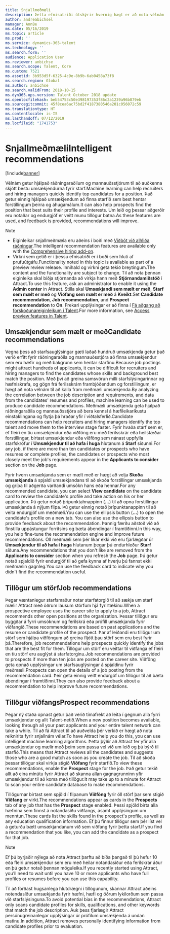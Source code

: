 ```yaml
---
title: Snjallmeðmæli
description: Þetta efnisatriði útskýrir hvernig hægt er að nota vélnám til að veita ráðleggingar fyrir störf og umsækjendur.
author: andreabichsel
manager: AnnBe
ms.date: 05/16/2019
ms.topic: article
ms.prod: ''
ms.service: dynamics-365-talent
ms.technology: ''
ms.search.form: ''
audience: Application User
ms.reviewer: anbichse
ms.search.scope: Talent, Core
ms.custom: 7521
ms.assetid: 3b953d5f-6325-4c9e-8b9b-6ab0458a73f8
ms.search.region: Global
ms.author: anbichse
ms.search.validFrom: 2018-10-15
ms.dyn365.ops.version: Talent October 2018 update
ms.openlocfilehash: beb54753c50e398197353f86c2a1239a96b879eb
ms.sourcegitcommit: 45f8cea6ac75bd2f4187380546a201c056072c59
ms.translationtype: HT
ms.contentlocale: is-IS
ms.lasthandoff: 07/12/2019
ms.locfileid: "1741753"
---
```

# <a name="intelligent-recommendations"></a><span data-ttu-id="29eb2-103">Snjallmeðmæli</span><span class="sxs-lookup"><span data-stu-id="29eb2-103">Intelligent recommendations</span></span>

[!include[banner](../includes/banner.md)]

<span data-ttu-id="29eb2-104">Vélnám getur hjálpað ráðningaraðilum og mannauðsstjórum til að auðkenna skjótt bestu umsækjendurna fyrir starf.</span><span class="sxs-lookup"><span data-stu-id="29eb2-104">Machine learning can help recruiters and hiring managers quickly identify top candidates for a position.</span></span> <span data-ttu-id="29eb2-105">Það getur einnig hjálpað umsækjendum að finna starfið sem best hentar forstillingum þeirra og áhugamálum.</span><span class="sxs-lookup"><span data-stu-id="29eb2-105">It can also help prospects find the position that best suits their profile and interests.</span></span> <span data-ttu-id="29eb2-106">Um leið og þessar aðgerðir eru notaðar og endurgjöf er veitt munu tillögur batna.</span><span class="sxs-lookup"><span data-stu-id="29eb2-106">As these features are used, and feedback is provided, recommendations will improve.</span></span>

> [!NOTE] 
> - <span data-ttu-id="29eb2-107">Eiginleikar snjallmeðmæla eru aðeins í boði með [Viðbót við alhliða ráðningar](https://docs.microsoft.com/dynamics365/unified-operations/talent/attract-comprehensive-hiring).</span><span class="sxs-lookup"><span data-stu-id="29eb2-107">The intelligent recommendation features are available only with the [Comprehensive hiring add-on](https://docs.microsoft.com/dynamics365/unified-operations/talent/attract-comprehensive-hiring).</span></span>
> - <span data-ttu-id="29eb2-108">Virkni sem getið er í þessu efnisatriði er í boði sem hluti af prufuútgáfu.</span><span class="sxs-lookup"><span data-stu-id="29eb2-108">Functionality noted in this topic is available as part of a preview review release.</span></span> <span data-ttu-id="29eb2-109">Innihald og virkni geta tekið breytingum.</span><span class="sxs-lookup"><span data-stu-id="29eb2-109">The content and the functionality are subject to change.</span></span> <span data-ttu-id="29eb2-110">Til að nota þennan eiginleika skal biðja stjórnanda að virkja hann með **Stjórnandamiðstöð** í Attract.</span><span class="sxs-lookup"><span data-stu-id="29eb2-110">To use this feature, ask an administrator to enable it using the **Admin center** in Attract.</span></span> <span data-ttu-id="29eb2-111">Stilla skal **Umsækjandi sem mælt er með**, **Starf sem mælt er með** og **Viðfang sem mælt er með** á **Kveikt**.</span><span class="sxs-lookup"><span data-stu-id="29eb2-111">Set **Candidate recommendation**, **Job recommendation**, and **Prospect recommendation** to **On**.</span></span> <span data-ttu-id="29eb2-112">Frekari upplýsingar er að finna í [Fá aðgang að forskoðunareiginleikum í Talent](./access-preview-feature.md).</span><span class="sxs-lookup"><span data-stu-id="29eb2-112">For more information, see [Access preview features in Talent](./access-preview-feature.md).</span></span> 


## <a name="candidate-recommendations"></a><span data-ttu-id="29eb2-113">Umsækjendur sem mælt er með</span><span class="sxs-lookup"><span data-stu-id="29eb2-113">Candidate recommendations</span></span>

<span data-ttu-id="29eb2-114">Vegna þess að starfsauglýsingar gæti laðað hundruð umsækjenda getur það verið erfitt fyrir ráðningaraðila og mannauðsstjóra að finna umsækjendur sem eru hæfir og með bakgrunn sem hentar starfinu.</span><span class="sxs-lookup"><span data-stu-id="29eb2-114">Because job postings might attract hundreds of applicants, it can be difficult for recruiters and hiring managers to find the candidates whose skills and background best match the position.</span></span> <span data-ttu-id="29eb2-115">Með því að greina samsvörun milli starfslýsingarinnar og hæfniskrafa, og gögn frá ferilsskrám frambjóðendum og forstillingum, er hægt að nota vélnám til að kalla fram meðmæli umsækjenda.</span><span class="sxs-lookup"><span data-stu-id="29eb2-115">By analyzing the correlation between the job description and requirements, and data from the candidates' resumes and profiles, machine learning can be used to produce candidate recommendations.</span></span> <span data-ttu-id="29eb2-116">Meðmæli umsækjenda geta hjálpað ráðningaraðila og mannauðsstjóra að bera kennsl á hæfileikaríkustu einstaklingana og flytja þá hraðar yfir í viðtalsferlið.</span><span class="sxs-lookup"><span data-stu-id="29eb2-116">Candidate recommendations can help recruiters and hiring managers identify the top talent and move them to the interview stage faster.</span></span> <span data-ttu-id="29eb2-117">Fyrir hvaða starf sem er, ef fleiri en tíu umsækjendur eða viðföng eru með ferilsskrár eða heilstæðar forstillingar, birtast umsækjendur eða viðföng sem nánast uppfylla starfskröfur í **Umsækjendur til að hafa í huga** hlutanum á **Starf** síðunni.</span><span class="sxs-lookup"><span data-stu-id="29eb2-117">For any job, if there are more than ten candidates or prospects who have resumes or complete profiles, the candidates or prospects who most closely meet the job's requirements appear in the **Applicants to consider** section on the **Job** page.</span></span>

<span data-ttu-id="29eb2-118">Fyrir hvern umsækjanda sem er mælt með er hægt að velja **Skoða umsækjanda** á spjaldi umsækjandans til að skoða forstillingar umsækjanda og grípa til aðgerða varðandi umsókn hans eða hennar.</span><span class="sxs-lookup"><span data-stu-id="29eb2-118">For any recommended candidate, you can select **View candidate** on the candidate card to review the candidate's profile and take action on his or her application.</span></span> <span data-ttu-id="29eb2-119">Þú getur notað þrípunktahnappinn (**...**) til að opna forstillingar umsækjanda á nýjum flipa. Þú getur einnig notað þrípunktanappinn til að veita endurgjöf um meðmæli.</span><span class="sxs-lookup"><span data-stu-id="29eb2-119">You can use the ellipsis button (**...**) to open the candidate's profile on a new tab. You can also use the ellipsis button to provide feedback about the recommendation.</span></span> <span data-ttu-id="29eb2-120">Þannig færðu aðstoð við að fínstilla uppástungur forritsins og bæta ábendingar í framtíðinni.</span><span class="sxs-lookup"><span data-stu-id="29eb2-120">In this way, you help fine-tune the recommendation engine and improve future recommendations.</span></span> <span data-ttu-id="29eb2-121">Öll meðmæli sem þér líkar ekki við eru fjarlægðar úr **Umsækjendur til að hafa í huga** hlutanum þegar þú endurhleður **Starf** síðuna.</span><span class="sxs-lookup"><span data-stu-id="29eb2-121">Any recommendations that you don't like are removed from the **Applicants to consider** section when you refresh the **Job** page.</span></span> <span data-ttu-id="29eb2-122">Þú getur notað spjaldið fyrir endurgjöf til að gefa kynna af hverju þú fannst ekki meðmælin gagnleg.</span><span class="sxs-lookup"><span data-stu-id="29eb2-122">You can use the feedback card to indicate why you didn't find the recommendation useful.</span></span>

## <a name="job-recommendations"></a><span data-ttu-id="29eb2-123">Tillögur um störf</span><span class="sxs-lookup"><span data-stu-id="29eb2-123">Job recommendations</span></span> 

<span data-ttu-id="29eb2-124">Þegar væntanlegur starfsmaður notar starfatorgið til að sækja um starf mælir Attract með öðrum lausum störfum hjá fyrirtækinu.</span><span class="sxs-lookup"><span data-stu-id="29eb2-124">When a prospective employee uses the career site to apply to a job, Attract recommends other open positions at the organization.</span></span> <span data-ttu-id="29eb2-125">Þessar tillögur eru byggðar á fyrri umsóknum og ferilskrá eða prófíll umsækjanda fyrir viðfangið.</span><span class="sxs-lookup"><span data-stu-id="29eb2-125">These recommendations are based on past applications and the resume or candidate profile of the prospect.</span></span> <span data-ttu-id="29eb2-126">Þar af leiðandi eru tillögur um störf sem hjálpa viðföngum að greina fljótt þau störf sem eru best fyrir þá.</span><span class="sxs-lookup"><span data-stu-id="29eb2-126">Therefore, job recommendations help prospects quickly identify the jobs that are the best fit for them.</span></span> <span data-ttu-id="29eb2-127">Tillögur um störf eru veittar til viðfanga ef fleiri en tíu störf eru auglýst á starfatorginu.</span><span class="sxs-lookup"><span data-stu-id="29eb2-127">Job recommendations are provided to prospects if more than ten jobs are posted on the career site.</span></span> <span data-ttu-id="29eb2-128">Viðföng geta opnað upplýsingar um starfsauglýsingar á spjaldinu fyrir meðmæli.</span><span class="sxs-lookup"><span data-stu-id="29eb2-128">Prospects can open the details of a job posting from the recommendation card.</span></span> <span data-ttu-id="29eb2-129">Þeir geta einnig veitt endurgöf um tillögur til að bæta ábendingar í framtíðinni.</span><span class="sxs-lookup"><span data-stu-id="29eb2-129">They can also provide feedback about a recommendation to help improve future recommendations.</span></span>

## <a name="prospect-recommendations"></a><span data-ttu-id="29eb2-130">Tillögur viðfangs</span><span class="sxs-lookup"><span data-stu-id="29eb2-130">Prospect recommendations</span></span> 

<span data-ttu-id="29eb2-131">Þegar ný staða opnast getur það verið tímafrekt að leita í gegnum alla fyrri umsækjendur og allt Talent-netið.</span><span class="sxs-lookup"><span data-stu-id="29eb2-131">When a new position becomes available, looking through all your past applicants and your entire talent network can take a while.</span></span> <span data-ttu-id="29eb2-132">Til að fá Attract til að auðvelda þér verkið er hægt að nota reiknirita fyrir snjallnám vélar.</span><span class="sxs-lookup"><span data-stu-id="29eb2-132">To have Attract help you do this, you can use intelligent machine learning algorithms.</span></span> <span data-ttu-id="29eb2-133">Þetta þýðir að Attract fer yfir alla umsækjendur og mælir með þeim sem passa vel við um leið og þú býrð til starfið.</span><span class="sxs-lookup"><span data-stu-id="29eb2-133">This means that Attract reviews all the candidates and suggests those who are a good match as soon as you create the job.</span></span> <span data-ttu-id="29eb2-134">Til að skoða þessar tillögur skal virkja stigið **Viðfang** fyrir starfið.</span><span class="sxs-lookup"><span data-stu-id="29eb2-134">To view these recommendations, enable the **Prospect** stage for the job.</span></span> <span data-ttu-id="29eb2-135">Það getur tekið allt að eina mínútu fyrir Attract að skanna allan gagnagrunninn yfir umsækjendur til að koma með tillögur.</span><span class="sxs-lookup"><span data-stu-id="29eb2-135">It may take up to a minute for Attract to scan your entire candidate database to make recommendations.</span></span>

<span data-ttu-id="29eb2-136">Tillögurnar birtast sem spjöld í flipanum **Viðföng** fyrir öll störf þar sem stigið **Viðfang** er virkt.</span><span class="sxs-lookup"><span data-stu-id="29eb2-136">The recommendations appear as cards in the **Prospects** tab of any job that has the **Prospect** stage enabled.</span></span> <span data-ttu-id="29eb2-137">Þessi spjöld birta alla hæfnina sem finnst á notandasíðu viðfangs, ásamt upplýsingum um menntun.</span><span class="sxs-lookup"><span data-stu-id="29eb2-137">These cards list the skills found in the prospect's profile, as well as any education qualification information.</span></span> <span data-ttu-id="29eb2-138">Ef þú finnur tillögur sem þér líst vel á geturðu bætt umsækjandanum við sem viðfang fyrir þetta starf.</span><span class="sxs-lookup"><span data-stu-id="29eb2-138">If you find a recommendation that you like, you can add the candidate as a prospect for that job.</span></span>

> [!NOTE]
> <span data-ttu-id="29eb2-139">Ef þú byrjaðir nýlega að nota Attract þarftu að bíða þangað til þú hefur 10 eða fleiri umsækjendur sem eru með heilar notandasíður eða ferilskrár áður en þú getur notað þennan möguleika.</span><span class="sxs-lookup"><span data-stu-id="29eb2-139">If you recently started using Attract, you’ll need to wait until you have 10 or more applicants who have full profiles or resumes before you can use this capability.</span></span>

<span data-ttu-id="29eb2-140">Til að forðast hugsanlega hlutdrægni í tillögunum, skannar Attract aðeins notendasíður umsækjanda fyrir hæfni, hæfi og öðrum lykilorðum sem passa við starfslýsinguna.</span><span class="sxs-lookup"><span data-stu-id="29eb2-140">To avoid potential bias in the recommendations, Attract only scans candidate profiles for skills, qualifications, and other keywords that match the job description.</span></span> <span data-ttu-id="29eb2-141">Auk þess fjarlægir Attract persónugreinanlegar upplýsingar úr prófílum umsækjenda á undan matinu.</span><span class="sxs-lookup"><span data-stu-id="29eb2-141">In addition, Attract removes personally identifying information from candidate profiles prior to evaluation.</span></span>
